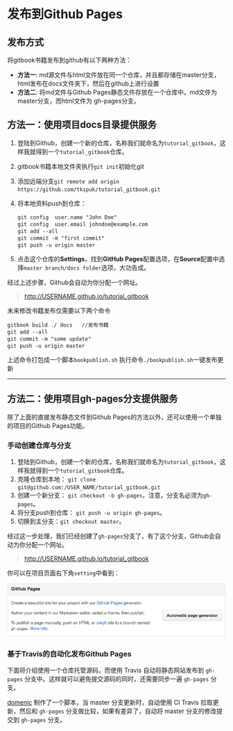 # 发布到Github Pages

## 发布方式
将gitbook书籍发布到github有以下两种方法：
* **方法一**: md源文件与html文件放在同一个仓库，并且都存储在master分支，html发布在docs文件夹下，然后在github上进行设置
* **方法二**: 将md文件与Github Pages静态文件存放在一个仓库中。md文件为master分支，而html文件为 gh-pages分支。

## 方法一：使用项目docs目录提供服务

1. 登陆到Github，创建一个新的仓库，名称我们就命名为`tutorial_gitbook`，这样我就得到一个`tutorial_gitbook`仓库。
2. gitbook书籍本地文件夹执行`git init`初始化git 
3. 添加远端分支`git remote add origin https://github.com/tkspuk/tutorial_gitbook.git`
4. 将本地资料push到仓库：

    ```
    git config  user.name "John Doe"
    git config  user.email johndoe@example.com
    git add --all
    git commit -m "first commit"
    git push -u origin master
    ```
5. 点击这个仓库的**Settings**，找到**GitHub Pages**配置选项，在**Source**配置中选择`master branch/docs folder`选项，大功告成。

经过上述步骤，Github会自动为你分配一个网址。

> http://USERNAME.github.io/tutorial_gitbook




未来修改书籍发布仅需要以下两个命令

```
gitbook build ./ docs   //发布书籍
git add --all
git commit -m "some update"
git push -u origin master
```

上述命令打包成一个脚本`bookpublish.sh` 执行命令`./bookpublish.sh`一键发布更新






-------
## 方法二：使用项目gh-pages分支提供服务

除了上面的直接发布静态文件到Github Pages的方法以外，还可以使用一个单独的项目的Github Pages功能。

###  手动创建仓库与分支

1. 登陆到Github，创建一个新的仓库，名称我们就命名为`tutorial_gitbook`，这样我就得到一个`tutorial_gitbook`仓库。
2. 克隆仓库到本地： `git clone git@github.com:/USER_NAME/tutorial_gitbook.git`
3. 创建一个新分支： `git checkout -b gh-pages`，注意，分支名必须为`gh-pages`。
4. 将分支push到仓库： `git push -u origin gh-pages`。
5. 切换到主分支：`git checkout master`。

经过这一步处理，我们已经创建了`gh-pages`分支了，有了这个分支，Github会自动为你分配一个网址。

> http://USERNAME.github.io/tutorial_gitbook

你可以在项目页面右下角```setting```中看到：

![Github Pages](../imgs/gh-pages-setting.png)


### 基于Travis的自动化发布Github Pages

下面将介绍使用一个仓库托管源码，而使用 Travis 自动将静态网站发布到 `gh-pages` 分支中。这样就可以避免提交源码的同时，还需要同步一遍 `gh-pages` 分支。

[domenic](https://gist.github.com/domenic/ec8b0fc8ab45f39403dd) 制作了一个脚本，当 master 分支更新时，自动使用 CI Travis 拉取更新，然后和 `gh-pages` 分支做比较，如果有差异了，自动将 master 分支的修改提交到 `gh-pages` 分支。
